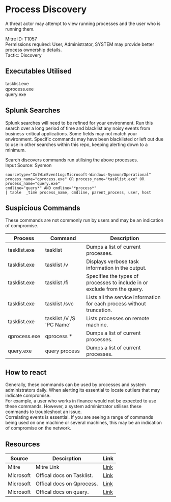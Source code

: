 # Process Discovery
A threat actor may attempt to view running processes and the user who is running them.

Mitre ID: T1057  
Permissions required: User, Administrator, SYSTEM may provide better process ownership details.  
Tactic: Discovery  

## Executables Utilised
tasklist.exe  
qprocess.exe  
query.exe  

## Splunk Searches
Splunk searches will need to be refined for your environment. Run this search over a long period of time and blacklist any noisy events from business-critical applications. Some fields may not match your environment. Specific commands may have been blacklisted or left out due to use in other searches within this repo, keeping alerting down to a minimum.

Search discovers commands run utilising the above processes.   
Input Source: Sysmon
```
sourcetype="XmlWinEventLog:Microsoft-Windows-Sysmon/Operational"
process_name="qprocess.exe" OR process_name="tasklist.exe" OR process_name="query.exe"
cmdline="query*" AND cmdline="*process*"
| table  _time process_name, cmdline, parent_process, user, host
```

## Suspicious Commands
These commands are not commonly run by users and may be an indication of compromise.

| Process  | Command | Description
| ------------- | ------------- | -------- | 
|tasklist.exe |tasklist | Dumps a list of current processes.| 
|tasklist.exe | tasklist /v|     Displays verbose task information in the output.|
|tasklist.exe |tasklist /fi | Specifies the types of processes to include in or exclude from the query.| 
|tasklist.exe |tasklist /svc |Lists all the service information for each process without truncation. |
| tasklist.exe| tasklist /V /S 'PC Name'|Lists processes on remote machine. |
| qprocess.exe|qprocess * |Dumps a list of current processes. |
| query.exe| query process|Dumps a list of current processes. |

## How to react
Generally, these commands can be used by processes and system administrators daily. When alerting its essential to locate outliers that may indicate compromise.  
For example, a user who works in finance would not be expected to use these commands. However, a system administrator utilises these commands to troubleshoot an issue.  
Correlating events is essential. If you are seeing a range of commands being used on one machine or several machines, this may be an indication of compromise on the network.  

## Resources

| Source | Descirption | Link | 
| --- | --- | --- |
|Mitre |Mitre Link |[Link](https://attack.mitre.org/techniques/T1057/) |
| Microsoft  | Offical docs on Tasklist.  |   [Link](https://docs.microsoft.com/en-us/windows-server/administration/windows-commands/tasklist) |
| Microsoft  |Offical docs on Qprocess.   |   [Link](https://docs.microsoft.com/en-us/windows-server/administration/windows-commands/query-process) |
| Microsoft | Offical docs on query. | [Link](https://docs.microsoft.com/en-us/windows-server/administration/windows-commands/query)|

